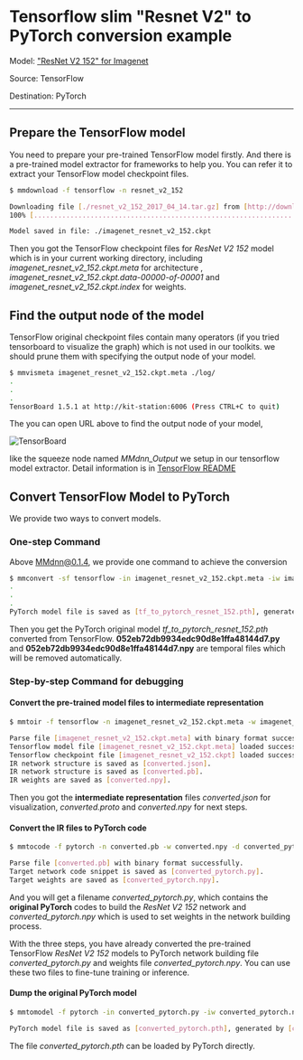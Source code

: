 # Tensorflow slim "Resnet V2" to PyTorch conversion example

Model: ["ResNet V2 152" for Imagenet](https://github.com/tensorflow/models/blob/master/research/slim/nets/resnet_v2.py)

Source: TensorFlow

Destination: PyTorch

---

## Prepare the TensorFlow model

You need to prepare your pre-trained TensorFlow model firstly. And there is a pre-trained model extractor for frameworks to help you. You can refer it to extract your TensorFlow model checkpoint files.

```bash
$ mmdownload -f tensorflow -n resnet_v2_152

Downloading file [./resnet_v2_152_2017_04_14.tar.gz] from [http://download.tensorflow.org/models/resnet_v2_152_2017_04_14.tar.gz]
100% [......................................................................] 675629399 / 675629399

Model saved in file: ./imagenet_resnet_v2_152.ckpt
```

Then you got the TensorFlow checkpoint files for *ResNet V2 152* model which is in your current working directory, including *imagenet_resnet_v2_152.ckpt.meta* for architecture , *imagenet_resnet_v2_152.ckpt.data-00000-of-00001*  and *imagenet_resnet_v2_152.ckpt.index* for weights.

## Find the output node of the model

TensorFlow original checkpoint files contain many operators (if you tried tensorboard to visualize the graph) which is not used in our toolkits. we should prune them with specifying the output node of your model.

```bash
$ mmvismeta imagenet_resnet_v2_152.ckpt.meta ./log/
.
.
.
TensorBoard 1.5.1 at http://kit-station:6006 (Press CTRL+C to quit)
```

The you can open URL above to find the output node of your model,

![TensorBoard](https://github.com/Microsoft/MMdnn/blob/master/docs/tensorboard.png)

like the squeeze node named *MMdnn_Output* we setup in our tensorflow model extractor. Detail information is in [TensorFlow README](https://github.com/Microsoft/MMdnn/blob/master/mmdnn/conversion/tensorflow/README.md)

## Convert TensorFlow Model to PyTorch

We provide two ways to convert models.

### **One-step Command**

Above MMdnn@0.1.4, we provide one command to achieve the conversion

```bash
$ mmconvert -sf tensorflow -in imagenet_resnet_v2_152.ckpt.meta -iw imagenet_resnet_v2_152.ckpt --dstNode MMdnn_Output -df pytorch -om tf_to_pytorch_resnet_152.pth
.
.
.
PyTorch model file is saved as [tf_to_pytorch_resnet_152.pth], generated by [052eb72db9934edc90d8e1ffa48144d7.py] and [052eb72db9934edc90d8e1ffa48144d7.npy].
```

Then you get the PyTorch original model *tf_to_pytorch_resnet_152.pth* converted from TensorFlow. **052eb72db9934edc90d8e1ffa48144d7.py** and **052eb72db9934edc90d8e1ffa48144d7.npy** are temporal files which will be removed automatically.


### Step-by-step Command for debugging

#### Convert the pre-trained model files to intermediate representation

```bash
$ mmtoir -f tensorflow -n imagenet_resnet_v2_152.ckpt.meta -w imagenet_resnet_v2_152.ckpt --dstNode MMdnn_Output -o converted

Parse file [imagenet_resnet_v2_152.ckpt.meta] with binary format successfully.
Tensorflow model file [imagenet_resnet_v2_152.ckpt.meta] loaded successfully.
Tensorflow checkpoint file [imagenet_resnet_v2_152.ckpt] loaded successfully. [816] variables loaded.
IR network structure is saved as [converted.json].
IR network structure is saved as [converted.pb].
IR weights are saved as [converted.npy].
```

Then you got the **intermediate representation** files *converted.json* for visualization, *converted.proto* and *converted.npy* for next steps.

#### Convert the IR files to PyTorch code

```bash
$ mmtocode -f pytorch -n converted.pb -w converted.npy -d converted_pytorch.py -dw converted_pytorch.npy

Parse file [converted.pb] with binary format successfully.
Target network code snippet is saved as [converted_pytorch.py].
Target weights are saved as [converted_pytorch.npy].
```

And you will get a filename *converted_pytorch.py*, which contains the **original PyTorch** codes to build the *ResNet V2 152* network and *converted_pytorch.npy* which is used to set weights in the network building process.

With the three steps, you have already converted the pre-trained TensorFlow *ResNet V2 152* models to PyTorch network building file *converted_pytorch.py* and weights file *converted_pytorch.npy*. You can use these two files to fine-tune training or inference.

#### Dump the original PyTorch model

```bash
$ mmtomodel -f pytorch -in converted_pytorch.py -iw converted_pytorch.npy -o converted_pytorch.pth

PyTorch model file is saved as [converted_pytorch.pth], generated by [converted_pytorch.py] and [converted_pytorch.npy].
```
The file *converted_pytorch.pth* can be loaded by PyTorch directly.